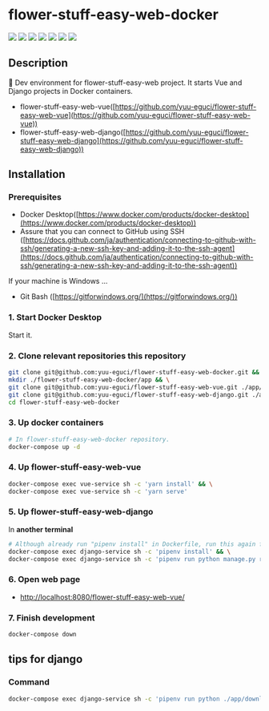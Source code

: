 flower-stuff-easy-web-docker
===

![](https://img.shields.io/badge/-Python-F9DC3E.svg?logo=python&style=for-the-badge) ![](https://img.shields.io/badge/-Django-092E20.svg?logo=django&style=for-the-badge) ![](https://img.shields.io/badge/-Vue.js-96FF33.svg?logo=vue.js&style=for-the-badge) ![](https://img.shields.io/badge/-Docker-1488C6.svg?logo=docker&style=for-the-badge) ![](https://img.shields.io/badge/-Github-181717.svg?logo=github&style=for-the-badge) ![](https://img.shields.io/badge/-Azure%20App%20Service-0078D7.svg?logo=azure-devops&style=for-the-badge) ![](https://img.shields.io/badge/-Linux-000000.svg?logo=linux&style=for-the-badge)

## Description

 🐳 Dev environment for flower-stuff-easy-web project. It starts Vue and Django projects in Docker containers.

- flower-stuff-easy-web-vue([https://github.com/yuu-eguci/flower-stuff-easy-web-vue](https://github.com/yuu-eguci/flower-stuff-easy-web-vue))
- flower-stuff-easy-web-django([https://github.com/yuu-eguci/flower-stuff-easy-web-django](https://github.com/yuu-eguci/flower-stuff-easy-web-django))

## Installation

### Prerequisites

- Docker Desktop([https://www.docker.com/products/docker-desktop](https://www.docker.com/products/docker-desktop))
- Assure that you can connect to GitHub using SSH ([https://docs.github.com/ja/authentication/connecting-to-github-with-ssh/generating-a-new-ssh-key-and-adding-it-to-the-ssh-agent](https://docs.github.com/ja/authentication/connecting-to-github-with-ssh/generating-a-new-ssh-key-and-adding-it-to-the-ssh-agent))

If your machine is Windows ...

- Git Bash ([https://gitforwindows.org/](https://gitforwindows.org/))

### 1. Start Docker Desktop

Start it.

### 2. Clone relevant repositories this repository

```bash
git clone git@github.com:yuu-eguci/flower-stuff-easy-web-docker.git && \
mkdir ./flower-stuff-easy-web-docker/app && \
git clone git@github.com:yuu-eguci/flower-stuff-easy-web-vue.git ./app/flower-stuff-easy-web-vue && \
git clone git@github.com:yuu-eguci/flower-stuff-easy-web-django.git ./app/flower-stuff-easy-web-django && \
cd flower-stuff-easy-web-docker
```

### 3. Up docker containers

```bash
# In flower-stuff-easy-web-docker repository.
docker-compose up -d
```

### 4. Up flower-stuff-easy-web-vue

```bash
docker-compose exec vue-service sh -c 'yarn install' && \
docker-compose exec vue-service sh -c 'yarn serve'
```

### 5. Up flower-stuff-easy-web-django

In **another terminal**

```bash
# Although already run "pipenv install" in Dockerfile, run this again for new libraries added.
docker-compose exec django-service sh -c 'pipenv install' && \
docker-compose exec django-service sh -c 'pipenv run python manage.py runserver 0.0.0.0:8000'
```

### 6. Open web page

- [http://localhost:8080/flower-stuff-easy-web-vue/](http://localhost:8080/flower-stuff-easy-web-vue/)

### 7. Finish development

```bash
docker-compose down
```

## tips for django

### Command

```bash
docker-compose exec django-service sh -c 'pipenv run python ./app/download_hdf5.py'
```
